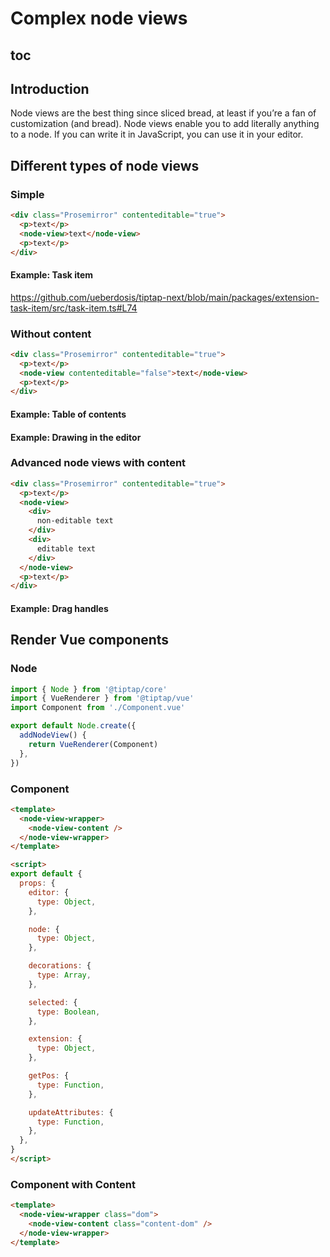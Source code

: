 # Complex node views

## toc

## Introduction
Node views are the best thing since sliced bread, at least if you’re a fan of customization (and bread). Node views enable you to add literally anything to a node. If you can write it in JavaScript, you can use it in your editor.

<!-- ```js
import { Node } from '@tiptap/core'
import { VueRenderer } from '@tiptap/vue'
import Component from './Component.vue'

export default Node.create({
  addNodeView() {
    return ({ editor, node, getPos, HTMLAttributes, decorations, extension }) => {
      const dom = document.createElement('div')

      dom.innerHTML = 'I’m a node view'

      return {
        dom,
      }
    })
  },
})
``` -->

## Different types of node views

### Simple

```html
<div class="Prosemirror" contenteditable="true">
  <p>text</p>
  <node-view>text</node-view>
  <p>text</p>
</div>
```

#### Example: Task item

https://github.com/ueberdosis/tiptap-next/blob/main/packages/extension-task-item/src/task-item.ts#L74

### Without content

```html
<div class="Prosemirror" contenteditable="true">
  <p>text</p>
  <node-view contenteditable="false">text</node-view>
  <p>text</p>
</div>
```

#### Example: Table of contents
<demo name="Guide/NodeViews/TableOfContents" />

#### Example: Drawing in the editor
<demo name="Examples/Drawing" />

### Advanced node views with content

```html
<div class="Prosemirror" contenteditable="true">
  <p>text</p>
  <node-view>
    <div>
      non-editable text
    </div>
    <div>
      editable text
    </div>
  </node-view>
  <p>text</p>
</div>
```

#### Example: Drag handles
<demo name="Guide/NodeViews/DragHandle" />

## Render Vue components

### Node

```js
import { Node } from '@tiptap/core'
import { VueRenderer } from '@tiptap/vue'
import Component from './Component.vue'

export default Node.create({
  addNodeView() {
    return VueRenderer(Component)
  },
})
```

### Component

```html
<template>
  <node-view-wrapper>
    <node-view-content />
  </node-view-wrapper>
</template>

<script>
export default {
  props: {
    editor: {
      type: Object,
    },

    node: {
      type: Object,
    },

    decorations: {
      type: Array,
    },

    selected: {
      type: Boolean,
    },

    extension: {
      type: Object,
    },

    getPos: {
      type: Function,
    },

    updateAttributes: {
      type: Function,
    },
  },
}
</script>
```

### Component with Content

```html
<template>
  <node-view-wrapper class="dom">
    <node-view-content class="content-dom" />
  </node-view-wrapper>
</template>
```
